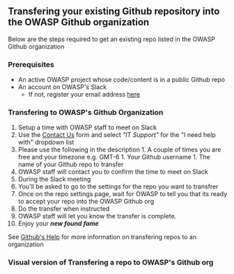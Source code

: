 ## Transfering your existing Github repository into the OWASP Github organization

Below are the steps required to get an existing repo listed in the OWASP Github organization

### Prerequisites

* An active OWASP project whose code/content is in a public Github repo
* An account on OWASP's Slack 
  * If not, register your email address [here](http://owasp.herokuapp.com/)

### Transfering to OWASP's Github Organization

1. Setup a time with OWASP staff to meet on Slack
  1. Use the [Contact Us](https://www.tfaforms.com/308703) form and select _"IT Support"_ for the "I need help with" dropdown list
  1. Please use the following in the description
    1. A couple of times you are free and your timezone e.g. GMT-6
    1. Your Github username
    1. The name of your Github repo to transfer
1. OWASP staff will contact you to confirm the time to meet on Slack
1. During the Slack meeting
  1. You'll be asked to go to the settings for the repo you want to transfrer
  1. Once on the repo settings page, wait for OWASP to tell you that its ready to accept your repo into the OWASP Github org
  1. Do the transfer when instructed
  1. OWASP staff will let you know the transfer is complete.
1. Enjoy your **_new found fame_**

See [Github's Help](https://help.github.com/articles/transferring-a-repository-owned-by-your-personal-account/#transferring-to-an-organization) for more information on transfering repos to an organization

### Visual version of Transfering a repo to OWASP's Github org


